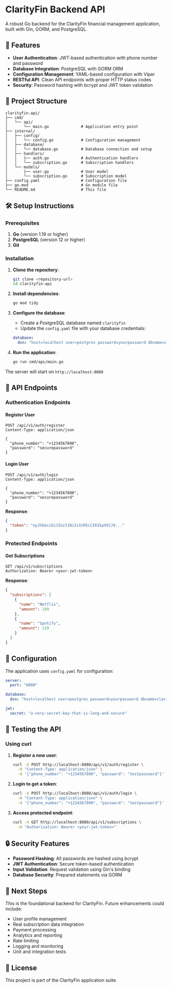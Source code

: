 # ClarityFin Backend API

A robust Go backend for the ClarityFin financial management application, built with Gin, GORM, and PostgreSQL.

## 🚀 Features

- **User Authentication**: JWT-based authentication with phone number and password
- **Database Integration**: PostgreSQL with GORM ORM
- **Configuration Management**: YAML-based configuration with Viper
- **RESTful API**: Clean API endpoints with proper HTTP status codes
- **Security**: Password hashing with bcrypt and JWT token validation

## 📁 Project Structure

```
clarityfin-api/
├── cmd/
│   └── api/
│       └── main.go              # Application entry point
├── internal/
│   ├── config/
│   │   └── config.go            # Configuration management
│   ├── database/
│   │   └── database.go          # Database connection and setup
│   ├── handlers/
│   │   ├── auth.go              # Authentication handlers
│   │   └── subscription.go      # Subscription handlers
│   └── models/
│       ├── user.go              # User model
│       └── subscription.go      # Subscription model
├── config.yaml                  # Configuration file
├── go.mod                       # Go module file
└── README.md                    # This file
```

## 🛠️ Setup Instructions

### Prerequisites

1. **Go** (version 1.19 or higher)
2. **PostgreSQL** (version 12 or higher)
3. **Git**

### Installation

1. **Clone the repository**:
   ```bash
   git clone <repository-url>
   cd clarityfin-api
   ```

2. **Install dependencies**:
   ```bash
   go mod tidy
   ```

3. **Configure the database**:
   - Create a PostgreSQL database named `clarityfin`
   - Update the `config.yaml` file with your database credentials:
   ```yaml
   database:
     dsn: "host=localhost user=postgres password=yourpassword dbname=clarityfin port=5432 sslmode=disable"
   ```

4. **Run the application**:
   ```bash
   go run cmd/api/main.go
   ```

The server will start on `http://localhost:8080`

## 📡 API Endpoints

### Authentication Endpoints

#### Register User
```http
POST /api/v1/auth/register
Content-Type: application/json

{
  "phone_number": "+1234567890",
  "password": "securepassword"
}
```

#### Login User
```http
POST /api/v1/auth/login
Content-Type: application/json

{
  "phone_number": "+1234567890",
  "password": "securepassword"
}
```

**Response**:
```json
{
  "token": "eyJhbGciOiJIUzI1NiIsInR5cCI6IkpXVCJ9..."
}
```

### Protected Endpoints

#### Get Subscriptions
```http
GET /api/v1/subscriptions
Authorization: Bearer <your-jwt-token>
```

**Response**:
```json
{
  "subscriptions": [
    {
      "name": "Netflix",
      "amount": 199
    },
    {
      "name": "Spotify", 
      "amount": 119
    }
  ]
}
```

## 🔧 Configuration

The application uses `config.yaml` for configuration:

```yaml
server:
  port: "8080"

database:
  dsn: "host=localhost user=postgres password=yourpassword dbname=clarityfin port=5432 sslmode=disable"

jwt:
  secret: "a-very-secret-key-that-is-long-and-secure"
```

## 🧪 Testing the API

### Using curl

1. **Register a new user**:
   ```bash
   curl -X POST http://localhost:8080/api/v1/auth/register \
     -H "Content-Type: application/json" \
     -d '{"phone_number": "+1234567890", "password": "testpassword"}'
   ```

2. **Login to get a token**:
   ```bash
   curl -X POST http://localhost:8080/api/v1/auth/login \
     -H "Content-Type: application/json" \
     -d '{"phone_number": "+1234567890", "password": "testpassword"}'
   ```

3. **Access protected endpoint**:
   ```bash
   curl -X GET http://localhost:8080/api/v1/subscriptions \
     -H "Authorization: Bearer <your-jwt-token>"
   ```

## 🔒 Security Features

- **Password Hashing**: All passwords are hashed using bcrypt
- **JWT Authentication**: Secure token-based authentication
- **Input Validation**: Request validation using Gin's binding
- **Database Security**: Prepared statements via GORM

## 🚀 Next Steps

This is the foundational backend for ClarityFin. Future enhancements could include:

- User profile management
- Real subscription data integration
- Payment processing
- Analytics and reporting
- Rate limiting
- Logging and monitoring
- Unit and integration tests

## 📝 License

This project is part of the ClarityFin application suite.
